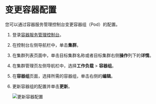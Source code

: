 # 变更容器配置

您可以通过容器服务管理控制台变更容器组（Pod）的配置。

1.  登录[容器服务管理控制台](https://cs.console.aliyun.com)。

2.  在控制台左侧导航栏中，单击**集群**。

3.  在集群列表页面中，单击目标集群名称或者目标集群右侧**操作**列下的**详情**。

4.  在集群管理页左侧导航栏中，选择**工作负载** \> **容器组**。

5.  在**容器组**页面，选择所需的容器组，单击右侧的**编辑**。

6.  更新容器组的配置并单击**更新**。

    ![更新容器配置](https://static-aliyun-doc.oss-accelerate.aliyuncs.com/assets/img/zh-CN/4085659951/p10941.png)


